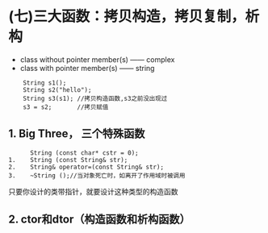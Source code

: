 # (七)三大函数：拷贝构造，拷贝复制，析构
* class without pointer member(s) —— complex
* class with    pointer member(s) —— string

```
    String s1();
    String s2("hello");
    String s3(s1); //拷贝构造函数,s3之前没出现过
    s3 = s2;       //拷贝赋值
```
## 1. Big Three， 三个特殊函数

```
      String (const char* cstr = 0);
1.    String (const String& str);
2.    String& operator=(const String& str);
3.    ~String ();//当对象死亡时，如离开了作用域时被调用
```
只要你设计的类带指针，就要设计这种类型的构造函数

## 2. ctor和dtor（构造函数和析构函数）
